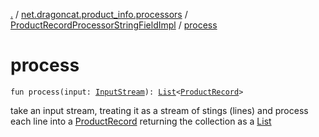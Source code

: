 [.](../../index.md) / [net.dragoncat.product_info.processors](../index.md) / [ProductRecordProcessorStringFieldImpl](index.md) / [process](./process.md)

# process

`fun process(input: `[`InputStream`](https://docs.oracle.com/javase/6/docs/api/java/io/InputStream.html)`): `[`List`](https://kotlinlang.org/api/latest/jvm/stdlib/kotlin.collections/-list/index.html)`<`[`ProductRecord`](../../net.dragoncat.product_info.datamodel/-product-record/index.md)`>`

take an input stream, treating it as a stream of stings (lines) and process each line into
a [ProductRecord](../../net.dragoncat.product_info.datamodel/-product-record/index.md) returning the collection as a [List](https://kotlinlang.org/api/latest/jvm/stdlib/kotlin.collections/-list/index.html)


